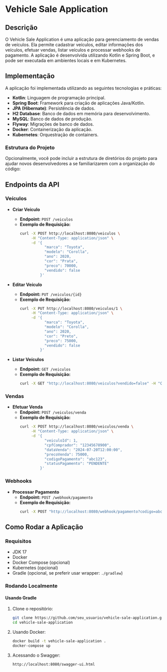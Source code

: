 # Vehicle Sale Application

## Descrição
O Vehicle Sale Application é uma aplicação para gerenciamento de vendas de veículos. Ela permite cadastrar veículos, editar informações dos veículos, efetuar vendas, listar veículos e processar webhooks de pagamento. A aplicação é desenvolvida utilizando Kotlin e Spring Boot, e pode ser executada em ambientes locais e em Kubernetes.

## Implementação
A aplicação foi implementada utilizando as seguintes tecnologias e práticas:

- **Kotlin**: Linguagem de programação principal.
- **Spring Boot**: Framework para criação de aplicações Java/Kotlin.
- **JPA (Hibernate)**: Persistência de dados.
- **H2 Database**: Banco de dados em memória para desenvolvimento.
- **MySQL**: Banco de dados de produção.
- **Flyway**: Migrações de banco de dados.
- **Docker**: Containerização da aplicação.
- **Kubernetes**: Orquestração de containers.

### Estrutura do Projeto
Opcionalmente, você pode incluir a estrutura de diretórios do projeto para ajudar novos desenvolvedores a se familiarizarem com a organização do código:


## Endpoints da API

### Veículos

- **Criar Veículo**
    - **Endpoint:** `POST /veiculos`
    - **Exemplo de Requisição:**
      ```sh
      curl -X POST http://localhost:8080/veiculos \
           -H "Content-Type: application/json" \
           -d '{
                 "marca": "Toyota",
                 "modelo": "Corolla",
                 "ano": 2020,
                 "cor": "Prata",
                 "preco": 70000,
                 "vendido": false
               }'
      ```

- **Editar Veículo**
    - **Endpoint:** `PUT /veiculos/{id}`
    - **Exemplo de Requisição:**
      ```sh
      curl -X PUT http://localhost:8080/veiculos/1 \
           -H "Content-Type: application/json" \
           -d '{
                 "marca": "Toyota",
                 "modelo": "Corolla",
                 "ano": 2020,
                 "cor": "Preto",
                 "preco": 75000,
                 "vendido": false
               }'
      ```

- **Listar Veículos**
    - **Endpoint:** `GET /veiculos`
    - **Exemplo de Requisição:**
      ```sh
      curl -X GET "http://localhost:8080/veiculos?vendido=false" -H "Content-Type: application/json"
      ```

### Vendas

- **Efetuar Venda**
    - **Endpoint:** `POST /veiculos/venda`
    - **Exemplo de Requisição:**
      ```sh
      curl -X POST http://localhost:8080/veiculos/venda \
           -H "Content-Type: application/json" \
           -d '{
                 "veiculoId": 1,
                 "cpfComprador": "12345678900",
                 "dataVenda": "2024-07-20T12:00:00",
                 "precoVenda": 75000,
                 "codigoPagamento": "abc123",
                 "statusPagamento": "PENDENTE"
               }'
      ```

### Webhooks

- **Processar Pagamento**
    - **Endpoint:** `POST /webhook/pagamento`
    - **Exemplo de Requisição:**
      ```sh
      curl -X POST "http://localhost:8080/webhook/pagamento?codigo=abc123&status=efetuado" -H "Content-Type: application/json"
      ```

## Como Rodar a Aplicação

### Requisitos
- JDK 17
- Docker
- Docker Compose (opcional)
- Kubernetes (opcional)
- Gradle (opcional, se preferir usar wrapper: `./gradlew`)

### Rodando Localmente

#### Usando Gradle

1. Clone o repositório:
   ```sh
   git clone https://github.com/seu_usuario/vehicle-sale-application.git
   cd vehicle-sale-application
   ```


2. Usando Docker:
   ```sh
   docker build -t vehicle-sale-application .
   docker-compose up
   ```
3. Acessando o Swagger:
   ```sh
   http://localhost:8080/swagger-ui.html
   ```
